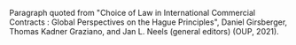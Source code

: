 Paragraph quoted from "Choice of Law in International Commercial Contracts : Global Perspectives on the Hague Principles", Daniel Girsberger, Thomas Kadner Graziano, and Jan L. Neels (general editors) (OUP, 2021).
